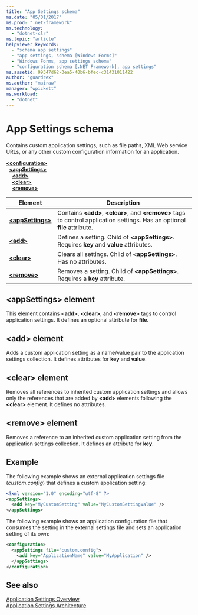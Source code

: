 ```yaml
---
title: "App Settings schema"
ms.date: "05/01/2017"
ms.prod: ".net-framework"
ms.technology: 
  - "dotnet-clr"
ms.topic: "article"
helpviewer_keywords: 
  - "schema app settings"
  - "app settings, schema [Windows Forms]"
  - "Windows Forms, app settings schema"
  - "configuration schema [.NET Framework], app settings"
ms.assetid: 99347d62-3ea5-40b6-bfec-c31431011422
author: "guardrex"
ms.author: "mairaw"
manager: "wpickett"
ms.workload: 
  - "dotnet"
---
```


# App Settings schema

Contains custom application settings, such as file paths, XML Web service URLs, or any other custom configuration information for an application.

[**\<configuration>**](~/docs/framework/configure-apps/file-schema/configuration-element.md)   
&nbsp;&nbsp;[**\<appSettings>**](~/docs/framework/configure-apps/file-schema/appsettings/appsettings-element-for-configuration.md)   
&nbsp;&nbsp;&nbsp;&nbsp;[**\<add>**](~/docs/framework/configure-apps/file-schema/appsettings/add-element-for-appsettings.md)   
&nbsp;&nbsp;&nbsp;&nbsp;[**\<clear>**](~/docs/framework/configure-apps/file-schema/appsettings/clear-element-for-appsettings.md)   
&nbsp;&nbsp;&nbsp;&nbsp;[**\<remove>**](~/docs/framework/configure-apps/file-schema/appsettings/remove-element-for-appsettings.md)

| Element | Description |
| ------- | ----------- |
| [**\<appSettings>**](~/docs/framework/configure-apps/file-schema/appsettings/appsettings-element-for-configuration.md) | Contains **\<add>**, **\<clear>**, and **\<remove>** tags to control application settings. Has an optional **file** attribute. |
| [**\<add>**](~/docs/framework/configure-apps/file-schema/appsettings/add-element-for-appsettings.md) | Defines a setting. Child of **\<appSettings>**. Requires **key** and **value** attributes. |
| [**\<clear>**](~/docs/framework/configure-apps/file-schema/appsettings/clear-element-for-appsettings.md) | Clears all settings. Child of **\<appSettings>**. Has no attributes. |
| [**\<remove>**](~/docs/framework/configure-apps/file-schema/appsettings/remove-element-for-appsettings.md) | Removes a setting. Child of **\<appSettings>**. Requires a **key** attribute. |

## \<appSettings> element

This element contains **\<add>**, **\<clear>**, and **\<remove>** tags to control application settings. It defines an optional attribute for **file**.

## \<add> element

Adds a custom application setting as a name/value pair to the application settings collection. It defines attributes for **key** and **value**.

## \<clear> element

Removes all references to inherited custom application settings and allows only the references that are added by **\<add>** elements following the **\<clear>** element. It defines no attributes.

## \<remove> element

Removes a reference to an inherited custom application setting from the application settings collection. It defines an attribute for **key**.

## Example

The following example shows an external application settings file (*custom.config*) that defines a custom application setting:

```xml
<?xml version="1.0" encoding="utf-8" ?>
<appSettings>
  <add key="MyCustomSetting" value="MyCustomSettingValue" />
</appSettings>
```

The following example shows an application configuration file that consumes the setting in the external settings file and sets an application setting of its own:

```xml
<configuration>
  <appSettings file="custom.config">
    <add key="ApplicationName" value="MyApplication" />
  </appSettings>
</configuration>
```

## See also

[Application Settings Overview](~/docs/framework/winforms/advanced/application-settings-overview.md)   
[Application Settings Architecture](~/docs/framework/winforms/advanced/application-settings-architecture.md)
